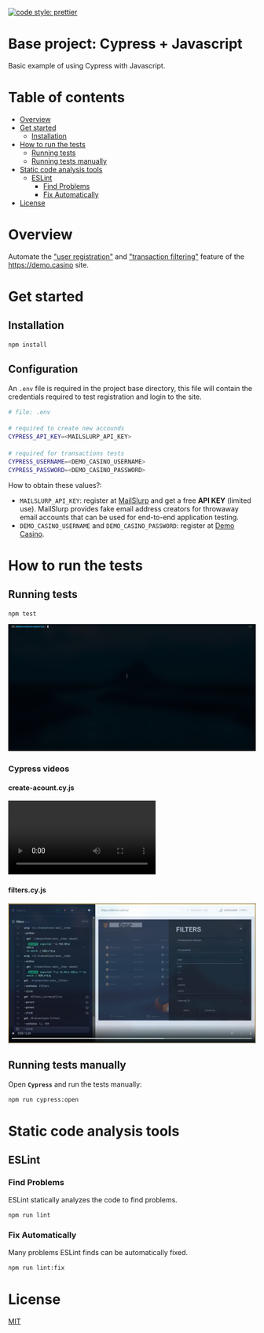 [![code style: prettier](https://img.shields.io/badge/code_style-prettier-ff69b4.svg?style=flat-square)](https://github.com/prettier/prettier)

# Base project: Cypress + Javascript

Basic example of using Cypress with Javascript.

# Table of contents

* [Overview](#overview)
* [Get started](#get-started)
  * [Installation](#installation)
* [How to run the tests](#how-to-run-the-tests)
  * [Running tests](#running-tests)
  * [Running tests manually](#running-tests-manually)
* [Static code analysis tools](#static-code-analysis-tools)
  * [ESLint](#eslint)
    * [Find Problems](#find-problems)
    * [Fix Automatically](#fix-automatically)
* [License](#license)

# Overview

Automate the ["user registration"](cypress/e2e/1-registration/create-acount.cy.js) and ["transaction filtering"](cypress/e2e/2-transactions/filters.cy.js) feature of the https://demo.casino site.

# Get started

## Installation

```bash
npm install
```

## Configuration

An `.env` file is required in the project base directory, this file will contain the credentials required to test registration and login to the site.

```bash
# file: .env

# required to create new accounds
CYPRESS_API_KEY=<MAILSLURP_API_KEY>

# required for transactions tests
CYPRESS_USERNAME=<DEMO_CASINO_USERNAME>
CYPRESS_PASSWORD=<DEMO_CASINO_PASSWORD>

```

How to obtain these values?:
- `MAILSLURP_API_KEY`: register at [MailSlurp](https://app.mailslurp.com/sign-up/) and get a free **API KEY** (limited use). MailSlurp provides fake email address creators for throwaway email accounts that can be used for end-to-end application testing.
- `DEMO_CASINO_USERNAME` and `DEMO_CASINO_PASSWORD`: register at [Demo Casino](https://demo.casino/user/registration).

# How to run the tests

## Running tests

```bash
npm test
```

![example](documentation/media/run.gif)

### Cypress videos

#### create-acount.cy.js

![create-acount](documentation/media/cypress/1-registration/create-acount.cy.js.mp4)

#### filters.cy.js

[![filters](documentation/media/cypress/2-transactions/preview.png)](documentation/media/cypress/2-transactions/filters.cy.js.mp4)


## Running tests manually

Open **`Cypress`** and run the tests manually:

```bash
npm run cypress:open
```

# Static code analysis tools

## ESLint

### Find Problems

ESLint statically analyzes the code to find problems.

```bash
npm run lint
```

### Fix Automatically

Many problems ESLint finds can be automatically fixed.

```bash
npm run lint:fix
```

# License

[MIT](./LICENSE)
